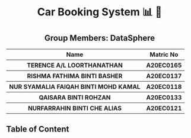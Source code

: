 <h1 align="center"> Car Booking System 📊 🧩 <a href="#" target="_blank" rel="noreferrer">  </a>   <br>
</h1>

<h2 align="center">
  Group Members: DataSphere 
  <br>
</h2>
<p align="center">
<table align="center">
  <tr>
    <th>Name</th>
    <th>Matric No</th>
  </tr>
  <tr>
    <th>TERENCE A/L LOORTHANATHAN   </th>
    <th>A20EC0165</th>
  </tr>
    <tr>
    <th>RISHMA FATHIMA BINTI BASHER </th>
    <th>A20EC0137</th>
  </tr>
    <tr>
    <th>NUR SYAMALIA FAIQAH BINTI MOHD KAMAL</th>
    <th>A20EC0118</th>
  </tr>
    <tr>
    <th>QAISARA BINTI ROHZAN</th>
    <th>A20EC0133</th>
  </tr>
    <tr>
    <th>NURFARRAHIN BINTI CHE ALIAS </th>
    <th>A20EC0121</th>
  </tr>
  </table>
</p>

<h2>Table of Content</h2
- 📑[Report](https://github.com/drshahizan/special-topic-data-engineering/blob/main/materials/mongodb/submission/DataSphere/report.md)
- 📃[Database](https://github.com/drshahizan/special-topic-data-engineering/blob/main/materials/mongodb/submission/DataSphere/db_cbs.sql)
